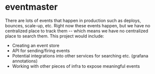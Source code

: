 # eventmaster

There are lots of events that happen in production such as deploys, bounces, scale-up, etc. Right now these events happen, but we have no centralized place to track them -- which means we have no centralized place to search them. This project would include:
- Creating an event store
- API for sending/firing events
- Potential integrations into other services for searching etc. (grafana annotations)
- Working with other pieces of infra to expose meaningful events
